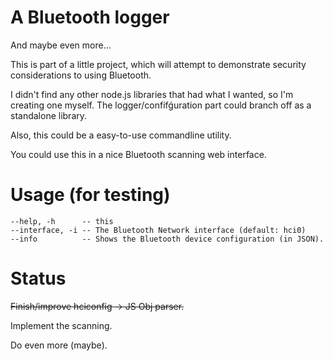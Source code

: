 A Bluetooth logger
========

And maybe even more...

This is part of a little project, which will attempt to demonstrate security considerations
to using Bluetooth.

I didn't find any other node.js libraries that had what I wanted, so I'm creating one myself.
The logger/confifǵuration part could branch off as a standalone library.

Also, this could be a easy-to-use commandline utility.

You could use this in a nice Bluetooth scanning web interface.

Usage (for testing)
========

```
--help, -h      -- this
--interface, -i -- The Bluetooth Network interface (default: hci0)
--info          -- Shows the Bluetooth device configuration (in JSON).
```

Status
========

~~Finish/improve hciconfig -> JS Obj parser.~~

Implement the scanning.

Do even more (maybe).
